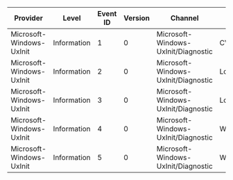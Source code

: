 Provider                  |  Level        |  Event ID  |  Version  |  Channel                              |  Task                   |  Opcode  |  Keyword  |  Message
--------------------------|---------------|------------|-----------|---------------------------------------|-------------------------|----------|-----------|---------
Microsoft-Windows-UxInit  |  Information  |  1         |  0        |  Microsoft-Windows-UxInit/Diagnostic  |  CVSCache_Initializing  |          |           |
Microsoft-Windows-UxInit  |  Information  |  2         |  0        |  Microsoft-Windows-UxInit/Diagnostic  |  LoadFromCache          |  Start   |           |
Microsoft-Windows-UxInit  |  Information  |  3         |  0        |  Microsoft-Windows-UxInit/Diagnostic  |  LoadFromCache          |  Stop    |           |
Microsoft-Windows-UxInit  |  Information  |  4         |  0        |  Microsoft-Windows-UxInit/Diagnostic  |  WriteToCache           |  Start   |           |
Microsoft-Windows-UxInit  |  Information  |  5         |  0        |  Microsoft-Windows-UxInit/Diagnostic  |  WriteToCache           |  Stop    |           |